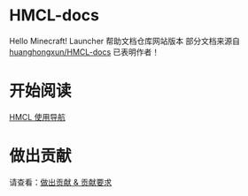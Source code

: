# HMCL-docs
Hello Minecraft! Launcher 帮助文档仓库网站版本
部分文档来源自 [huanghongxun/HMCL-docs](https://github.com/huanghongxun/HMCL-docs)
已表明作者！

# 开始阅读
[HMCL 使用导航](index-help.md)

# 做出贡献
请查看：[做出贡献 & 贡献要求](contribution.md)
